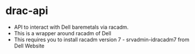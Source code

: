 # drac-api
* API to interact with Dell baremetals via racadm.
* This is a wrapper around racadm of Dell
* This requires you to install racadm version 7 - srvadmin-idracadm7 from Dell Website
